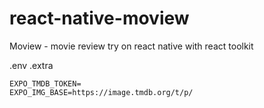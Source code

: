 # react-native-moview
Moview - movie review try on react native with react toolkit


.env 
.extra
```
EXPO_TMDB_TOKEN=
EXPO_IMG_BASE=https://image.tmdb.org/t/p/
```
